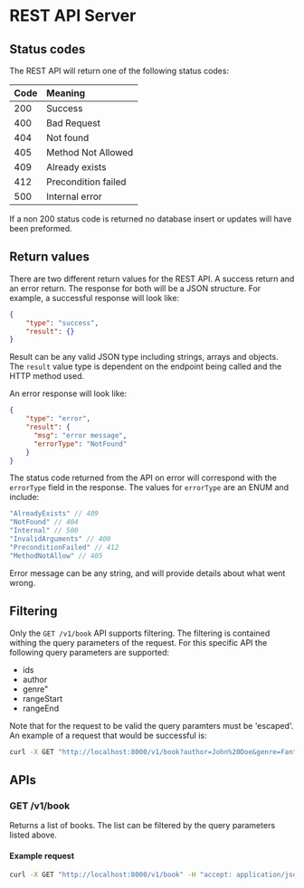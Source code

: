 # REST API Server
<!-- 
This should include the documentation of the REST API, all supported methods and what they’ll
be doing, examples of input and output data and what query parameters will be supported and
what they’ll do. See for example the actual REST API documentation of LXD. -->

## Status codes

The REST API will return one of the following status codes:

Code  | Meaning
:---  | :------
200   | Success
400   | Bad Request
404   | Not found
405   | Method Not Allowed
409   | Already exists
412   | Precondition failed
500   | Internal error

If a non 200 status code is returned no database insert or updates will have been preformed. 

## Return values

There are two different return values for the REST API. A success return and an error return. The response for both will be a JSON structure. For example, a successful response will look like:

```json
{
    "type": "success",
    "result": {}
}
```

Result can be any valid JSON type including strings, arrays and objects. The `result` value type is dependent on the endpoint being called and the HTTP method used.  

An error response will look like: 

```json
{
    "type": "error",
    "result": {
      "msg": "error message",
      "errorType": "NotFound"
    }
}
```

The status code returned from the API on error will correspond with the `errorType` field in the response. The values for `errorType` are an ENUM and include:

```js
"AlreadyExists" // 409
"NotFound" // 404
"Internal" // 500
"InvalidArguments" // 400
"PreconditionFailed" // 412
"MethodNotAllow" // 405
```

Error message can be any string, and will provide details about what went wrong.

## Filtering

Only the `GET /v1/book` API supports filtering. The filtering is contained withing the query parameters of the request. For this specific API the following query parameters are supported:

- ids
- author
- genre"
- rangeStart
- rangeEnd

Note that for the request to be valid the query paramters must be 'escaped'. An example of a request that would be successful is:

```bash
curl -X GET "http://localhost:8000/v1/book?author=John%20Doe&genre=Fantasy&&rangeEnd=2016-02-1" -H "accept: application/json"
```

## APIs 

### GET /v1/book

Returns a list of books. The list can be filtered by the query parameters listed above.

#### Example request

```bash
curl -X GET "http://localhost:8000/v1/book" -H "accept: application/json"
```

